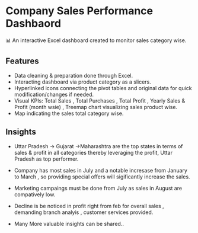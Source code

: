 # Company Sales Performance Dashbaord 

📊 An interactive Excel dashboard created to monitor sales category wise.  

## Features  
- Data cleaning & preparation done through Excel.
- Interacting dashboard via product category as a slicers.
- Hyperlinked icons connecting the pivot tables and original data for quick modification/changes if needed.
- Visual KPIs: Total Sales , Total Purchases , Total Profit , Yearly Sales & Profit (month wsie) , Treemap chart visualizing sales product wise.
- Map indicating the sales total category wise.

## Insights  
- Uttar Pradesh -> Gujarat ->Maharashtra are the top states in terms of sales & profit in all categories thereby leveraging the profit, Uttar Pradesh as top performer.
- Company has most sales in July and a notable incresase from January to March , so providing special offers will sigificantly increase the sales.
- Marketing campaings must be done from July as sales in August are compatively low.
- Decline is be noticed in profit right from feb for overall sales , demanding branch analyis , customer services provided.

- Many More valuable insights can be shared..

